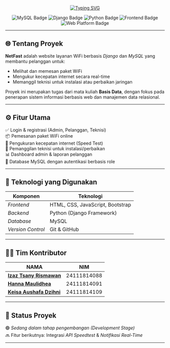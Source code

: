 <div align='center'>
  <a href="https://git.io/typing-svg">
    <img src="https://readme-typing-svg.herokuapp.com?font=Poppins&weight=600&size=38&pause=1000&color=0B84F3&center=true&vCenter=true&width=800&height=70&lines=Project+NetFast;Website+Pemesanan+WiFi+dan+Teknisi;Project+Basis+Data" alt="Typing SVG" />
  </a>
</div>

<p align="center">
  <img src="https://img.shields.io/badge/Basis%20Data-MySQL-blue?style=for-the-badge&logo=mysql" alt="MySQL Badge">
  <img src="https://img.shields.io/badge/Backend-Django-green?style=for-the-badge&logo=django" alt="Django Badge">
  <img src="https://img.shields.io/badge/Language-Python-yellow?style=for-the-badge&logo=python" alt="Python Badge">
  <img src="https://img.shields.io/badge/Frontend-HTML%2FCSS%2FJS-orange?style=for-the-badge&logo=html5" alt="Frontend Badge">
  <img src="https://img.shields.io/badge/Platform-Web-informational?style=for-the-badge&logo=google-chrome" alt="Web Platform Badge">
</p>

---

## 🌐 Tentang Proyek

**NetFast** adalah website layanan WiFi berbasis *Django* dan *MySQL* yang membantu pelanggan untuk:
- Melihat dan memesan paket WiFi  
- Mengukur kecepatan internet secara real-time  
- Memanggil teknisi untuk instalasi atau perbaikan jaringan  

Proyek ini merupakan tugas dari mata kuliah **Basis Data**, dengan fokus pada penerapan sistem informasi berbasis web dan manajemen data relasional.

---

## ⚙ Fitur Utama

✅ Login & registrasi (Admin, Pelanggan, Teknisi)  
📦 Pemesanan paket WiFi online  
🚀 Pengukuran kecepatan internet (Speed Test)  
🧰 Pemanggilan teknisi untuk instalasi/perbaikan  
📊 Dashboard admin & laporan pelanggan  
💾 Database MySQL dengan autentikasi berbasis role  

---

## 🧩 Teknologi yang Digunakan

| Komponen | Teknologi |
|-----------|------------|
| *Frontend* | HTML, CSS, JavaScript, Bootstrap |
| *Backend* | Python (Django Framework) |
| *Database* | MySQL |
| *Version Control* | Git & GitHub |

---

## 🧑‍💻 Tim Kontributor

| NAMA | NIM |
| ------- | -------- |
| **[Izaz Tsany Rismawan](https://github.com/IzazTsany14)** | 24111814088 |
| **[Hanna Maulidhea](https://github.com/maulidhea)** | 24111814091 |
| **[Keisa Aushafa Dzihni](https://github.com/KeisaAushafa)** | 24111814109 |

---

## 🚀 Status Proyek

🟢 *Sedang dalam tahap pengembangan (Development Stage)*  
🔜 Fitur berikutnya: Integrasi *API Speedtest* & *Notifikasi Real-Time*

---

